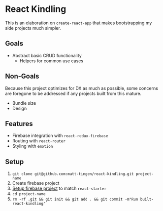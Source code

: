# React Kindling

This is an elaboration on `create-react-app` that makes bootstrapping my side projects much simpler.

## Goals

- Abstract basic CRUD functionality
  - Helpers for common use cases

## Non-Goals

Because this project optimizes for DX as much as possible, some concerns are foregone to be addressed if any projects built from this mature.

- Bundle size
- Design

## Features

- Firebase integration with `react-redux-firebase`
- Routing with `react-router`
- Styling with `emotion`

## Setup

1.  `git clone git@github.com:matt-tingen/react-kindling.git project-name`
1.  Create firebase project
1.  [Setup firebase project](./SETUP.md) to match `react-starter`
1.  `cd project-name`
1.  `rm -rf .git && git init && git add . && git commit -m"Run built-react-kindling"`
